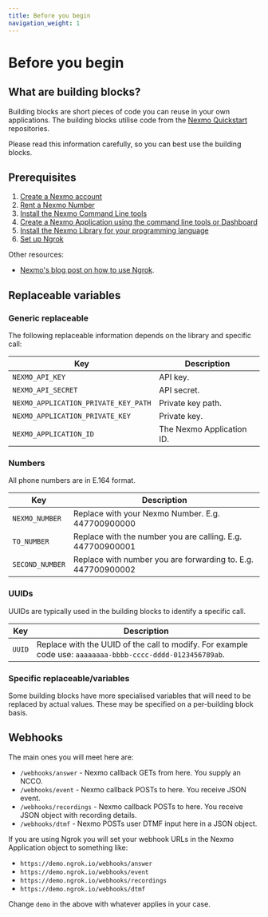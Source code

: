 ```yaml
---
title: Before you begin
navigation_weight: 1
---
```


# Before you begin

## What are building blocks?

Building blocks are short pieces of code you can reuse in your own applications.
The building blocks utilise code from the [Nexmo Quickstart](https://github.com/nexmo-community) repositories.

Please read this information carefully, so you can best use the building blocks.  

## Prerequisites

1. [Create a Nexmo account](/account/guides/management#create-and-configure-a-nexmo-account)
2. [Rent a Nexmo Number](/account/guides/numbers#rent-virtual-numbers)
3. [Install the Nexmo Command Line tools](/tools)
4. [Create a Nexmo Application using the command line tools or Dashboard](/concepts/guides/applications#getting-started-with-applications)
5. [Install the Nexmo Library for your programming language](/tools)
6. [Set up Ngrok](https://ngok.com)

Other resources:

- [Nexmo's blog post on how to use Ngrok](https://www.nexmo.com/blog/2017/07/04/local-development-nexmo-ngrok-tunnel-dr/).

## Replaceable variables

### Generic replaceable

The following replaceable information depends on the library and specific call:

Key |	Description
-- | --
`NEXMO_API_KEY` | API key.
`NEXMO_API_SECRET` | API secret.
`NEXMO_APPLICATION_PRIVATE_KEY_PATH` |  Private key path.
`NEXMO_APPLICATION_PRIVATE_KEY` | Private key.
`NEXMO_APPLICATION_ID` | The Nexmo Application ID.

### Numbers

All phone numbers are in E.164 format.

Key |	Description
-- | --
`NEXMO_NUMBER` | Replace with your Nexmo Number. E.g. 447700900000
`TO_NUMBER` | Replace with the number you are calling. E.g. 447700900001
`SECOND_NUMBER` | Replace with number you are forwarding to. E.g. 447700900002

### UUIDs

UUIDs are typically used in the building blocks to identify a specific call.

Key |	Description
-- | --
`UUID` | Replace with the UUID of the call to modify. For example code use: `aaaaaaaa-bbbb-cccc-dddd-0123456789ab`.

### Specific replaceable/variables

Some building blocks have more specialised variables that will need to be
replaced by actual values. These may be specified on a per-building block basis.

## Webhooks

The main ones you will meet here are:

* `/webhooks/answer` - Nexmo callback GETs from here. You supply an NCCO.
* `/webhooks/event` - Nexmo callback POSTs to here. You receive JSON event.
* `/webhooks/recordings` - Nexmo callback POSTs to here. You receive JSON object with recording details.
* `/webhooks/dtmf` - Nexmo POSTs user DTMF input here in a JSON object.

If you are using Ngrok you will set your webhook URLs in the Nexmo Application object to
something like:

* `https://demo.ngrok.io/webhooks/answer`
* `https://demo.ngrok.io/webhooks/event`
* `https://demo.ngrok.io/webhooks/recordings`
* `https://demo.ngrok.io/webhooks/dtmf`

Change `demo` in the above with whatever applies in your case.
